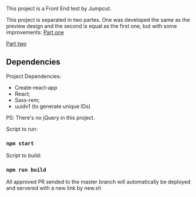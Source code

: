 This project is a Front End test by Jumpcut.

This project is separated in two partes. One was developed the same as the preview design and the second is equal as the first one, but with some improvements:
[Part one](https://jumpcut-test-9bzoelt9w.now.sh/)

[Part two](https://jumpcut-test-9bzoelt9w.now.sh/)


## Dependencies

Project Dependencies:

- Create-react-app
- React;
- Sass-rem;
- uuidv1 (to generate unique IDs)

PS: There's no jQuery in this project.

Script to run:

### `npm start`

Script to build:
### `npm run build`

All approved PR sended to the master branch will automatically be deployed and servered with a new link by new.sh
